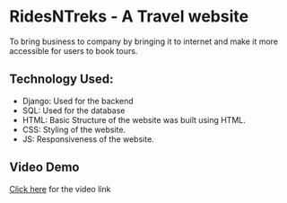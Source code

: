 # RidesNTreks - A Travel website

To bring business to company by bringing it to internet and make it more accessible for users to book tours.

## Technology Used:
* Django: Used for the backend
* SQL: Used for the database
* HTML: Basic Structure of the website was built using HTML.
* CSS: Styling of the website.
* JS: Responsiveness of the website.

## Video Demo
[Click here](https://youtu.be/bRjogZ8kxoY) for the video link
